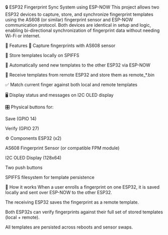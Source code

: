 🔒 ESP32 Fingerprint Sync System using ESP-NOW
This project allows two ESP32 devices to capture, store, and synchronize fingerprint templates using the AS608 (or similar) fingerprint sensor and ESP-NOW communication protocol. Both devices are identical in setup and logic, enabling bi-directional synchronization of fingerprint data without needing Wi-Fi or internet.


🧠 Features
📸 Capture fingerprints with AS608 sensor

💾 Store templates locally on SPIFFS

📡 Automatically send new templates to the other ESP32 via ESP-NOW

🔁 Receive templates from remote ESP32 and store them as remote_*.bin

✅ Match current finger against both local and remote templates

🖥️ Display status and messages on I2C OLED display

🎛️ Physical buttons for:

Save (GPIO 14)

Verify (GPIO 27)



⚙️ Components
ESP32 (x2)

AS608 Fingerprint Sensor (or compatible FPM module)

I2C OLED Display (128x64)

Two push buttons

SPIFFS filesystem for template persistence



🔗 How it works
When a user enrolls a fingerprint on one ESP32, it is saved locally and sent over ESP-NOW to the other ESP32.

The receiving ESP32 saves the fingerprint as a remote template.

Both ESP32s can verify fingerprints against their full set of stored templates (local + remote).

All templates are persisted across reboots and sensor swaps.
